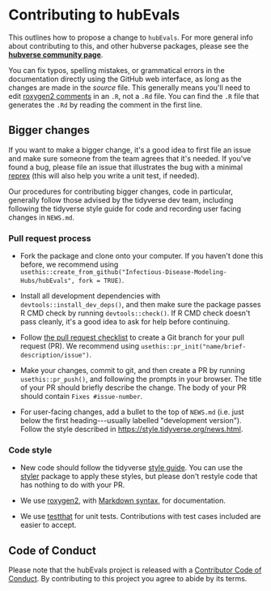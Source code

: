 # Contributing to hubEvals

This outlines how to propose a change to `hubEvals`.
For more general info about contributing to this, and other hubverse packages, please see the
[**hubverse community page**](https://hubverse.io/community/).

You can fix typos, spelling mistakes, or grammatical errors in the documentation directly using the GitHub web interface, as long as the changes are made in the *source* file.
This generally means you'll need to edit [roxygen2 comments](https://roxygen2.r-lib.org/articles/roxygen2.html) in an `.R`, not a `.Rd` file.
You can find the `.R` file that generates the `.Rd` by reading the comment in the first line.

## Bigger changes

If you want to make a bigger change, it's a good idea to first file an issue and make sure someone from the team agrees that it's needed.
If you've found a bug, please file an issue that illustrates the bug with a minimal
[reprex](https://www.tidyverse.org/help/#reprex) (this will also help you write a unit test, if needed).

Our procedures for contributing bigger changes, code in particular, generally follow those advised by the tidyverse dev team, including following the tidyverse style guide for code and recording user facing changes in `NEWS.md`.

### Pull request process

- Fork the package and clone onto your computer. If you haven't done this before, we recommend using `usethis::create_from_github("Infectious-Disease-Modeling-Hubs/hubEvals", fork = TRUE)`.

- Install all development dependencies with `devtools::install_dev_deps()`, and then make sure the package passes R CMD check by running `devtools::check()`.
  If R CMD check doesn't pass cleanly, it's a good idea to ask for help before continuing.

- Follow [the pull request checklist](https://hubverse-org.github.io/hubDevs/articles/release-checklists.html#subsequent-pr-checklist) to create a Git branch for your pull request (PR). We recommend using `usethis::pr_init("name/brief-description/issue")`.

- Make your changes, commit to git, and then create a PR by running `usethis::pr_push()`, and following the prompts in your browser.
  The title of your PR should briefly describe the change.
  The body of your PR should contain `Fixes #issue-number`.

- For user-facing changes, add a bullet to the top of `NEWS.md` (i.e. just below the first heading---usually labelled "development version"). Follow the style described in <https://style.tidyverse.org/news.html>.

### Code style

- New code should follow the tidyverse [style guide](https://style.tidyverse.org).
  You can use the [styler](https://CRAN.R-project.org/package=styler) package to apply these styles, but please don't restyle code that has nothing to do with your PR.

- We use [roxygen2](https://cran.r-project.org/package=roxygen2), with [Markdown syntax](https://cran.r-project.org/web/packages/roxygen2/vignettes/rd-formatting.html), for documentation.

- We use [testthat](https://cran.r-project.org/package=testthat) for unit tests.
  Contributions with test cases included are easier to accept.

## Code of Conduct

Please note that the hubEvals project is released with a
[Contributor Code of Conduct](.github/CODE_OF_CONDUCT.md). By contributing to this
project you agree to abide by its terms.


